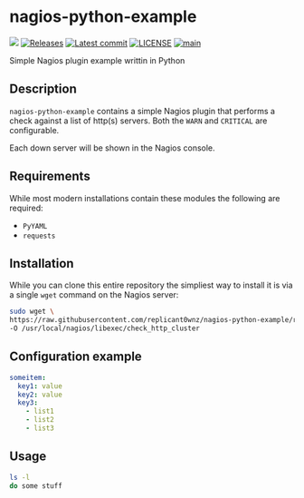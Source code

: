 # nagios-python-example
![](https://github.com/replicant0wnz/nagios-python-example/actions/workflows/release.yml/badge.svg)
[![Releases](https://img.shields.io/github/v/release/replicant0wnz/nagios-python-example)](https://github.com/replicant0wnz/nagios-python-example/releases)
[![Latest commit](https://img.shields.io/github/last-commit/replicant0wnz/nagios-python-example)](https://github.com/replicant0wnz/nagios-python-example/commits/main)
[![LICENSE](https://img.shields.io/github/license/replicant0wnz/nagios-python-example)](https://github.com/replicant0wnz/nagios-python-example/blob/main/LICENSE)
[![main](https://github.com/replicant0wnz/nagios-python-example/actions/workflows/main.yml/badge.svg)](https://github.com/replicant0wnz/nagios-python-example/actions/workflows/main.yml)

Simple Nagios plugin example writtin in Python

## Description

`nagios-python-example` contains a simple Nagios plugin that performs a check
against a list of http(s) servers. Both the `WARN` and `CRITICAL` are configurable.

Each down server will be shown in the Nagios console.

## Requirements

While most modern installations contain these modules the following are required:

- `PyYAML`
- `requests`

## Installation

While you can clone this entire repository the simpliest way to install it is via a
single `wget` command on the Nagios server:

```bash
sudo wget \
https://raw.githubusercontent.com/replicant0wnz/nagios-python-example/refs/heads/main/src/http_cluster/http_cluster.py \
-O /usr/local/nagios/libexec/check_http_cluster
```

## Configuration example

```yaml
someitem:
  key1: value
  key2: value
  key3:
    - list1
    - list2
    - list3
```

## Usage

```bash
ls -l 
do some stuff
```
